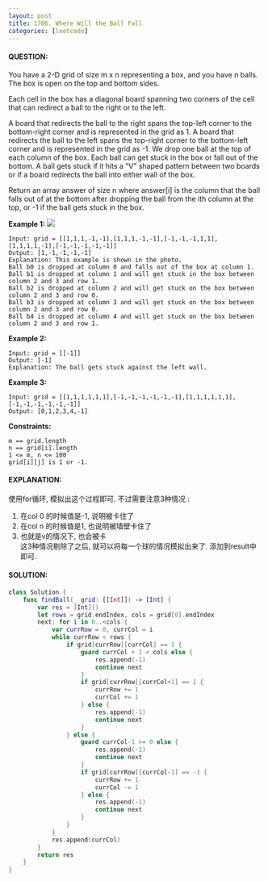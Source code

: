 ```yaml
---
layout: post
title: 1706. Where Will the Ball Fall
categories: [leetcode]
---
```

#### QUESTION:
You have a 2-D grid of size m x n representing a box, and you have n balls. The box is open on the top and bottom sides.

Each cell in the box has a diagonal board spanning two corners of the cell that can redirect a ball to the right or to the left.

A board that redirects the ball to the right spans the top-left corner to the bottom-right corner and is represented in the grid as 1.
A board that redirects the ball to the left spans the top-right corner to the bottom-left corner and is represented in the grid as -1.
We drop one ball at the top of each column of the box. Each ball can get stuck in the box or fall out of the bottom. A ball gets stuck if it hits a "V" shaped pattern between two boards or if a board redirects the ball into either wall of the box.

Return an array answer of size n where answer[i] is the column that the ball falls out of at the bottom after dropping the ball from the ith column at the top, or -1 if the ball gets stuck in the box.

 

__Example 1:__
![](https://assets.leetcode.com/uploads/2019/09/26/ball.jpg)

```
Input: grid = [[1,1,1,-1,-1],[1,1,1,-1,-1],[-1,-1,-1,1,1],[1,1,1,1,-1],[-1,-1,-1,-1,-1]]
Output: [1,-1,-1,-1,-1]
Explanation: This example is shown in the photo.
Ball b0 is dropped at column 0 and falls out of the box at column 1.
Ball b1 is dropped at column 1 and will get stuck in the box between column 2 and 3 and row 1.
Ball b2 is dropped at column 2 and will get stuck on the box between column 2 and 3 and row 0.
Ball b3 is dropped at column 3 and will get stuck on the box between column 2 and 3 and row 0.
Ball b4 is dropped at column 4 and will get stuck on the box between column 2 and 3 and row 1.
```
__Example 2:__
```
Input: grid = [[-1]]
Output: [-1]
Explanation: The ball gets stuck against the left wall.
```
__Example 3:__
```
Input: grid = [[1,1,1,1,1,1],[-1,-1,-1,-1,-1,-1],[1,1,1,1,1,1],[-1,-1,-1,-1,-1,-1]]
Output: [0,1,2,3,4,-1]
```
 

__Constraints:__
```
m == grid.length
n == grid[i].length
1 <= m, n <= 100
grid[i][j] is 1 or -1.
```
#### EXPLANATION:

使用for循环, 模拟出这个过程即可. 不过需要注意3种情况 :   
1. 在col 0 的时候值是-1, 说明被卡住了  
2. 在col n 的时候值是1, 也说明被墙壁卡住了  
3. 也就是v的情况下, 也会被卡  
这3种情况剔除了之后, 就可以将每一个球的情况模拟出来了. 添加到result中即可.

#### SOLUTION:
```swift
class Solution {
    func findBall(_ grid: [[Int]]) -> [Int] {
        var res = [Int]()
        let rows = grid.endIndex, cols = grid[0].endIndex
        next: for i in 0..<cols {
            var currRow = 0, currCol = i
            while currRow < rows {
                if grid[currRow][currCol] == 1 {
                    guard currCol + 1 < cols else {
                        res.append(-1)
                        continue next
                    }
                    if grid[currRow][currCol+1] == 1 {
                        currRow += 1
                        currCol += 1
                    } else {
                        res.append(-1)
                        continue next
                    }
                } else {
                    guard currCol-1 >= 0 else {
                        res.append(-1)
                        continue next
                    }
                    if grid[currRow][currCol-1] == -1 {
                        currRow += 1
                        currCol -= 1
                    } else {
                        res.append(-1)
                        continue next
                    }
                }
            }
            res.append(currCol)
        }
        return res
    }
}
```

